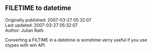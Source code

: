 ## FILETIME to datetime  
Originally published: 2007-03-27 05:32:07  
Last updated: 2007-03-27 05:32:07  
Author: Julian Rath  
  
Converting a FILTIME in a datetime is sometime verry useful if you use ctypes with win API.